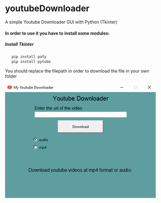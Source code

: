# youtubeDownloader
A simple Youtube Downloader GUI with Python (Tkinter)

#### In order to use it you have to install some modules:

##### Install Tkinter

```Python
   pip install pafy
   pip install pytube
```

You should replace the filepath in order to download the file in your own folder

![ytdownloader](/images/ytdownloader.png)
